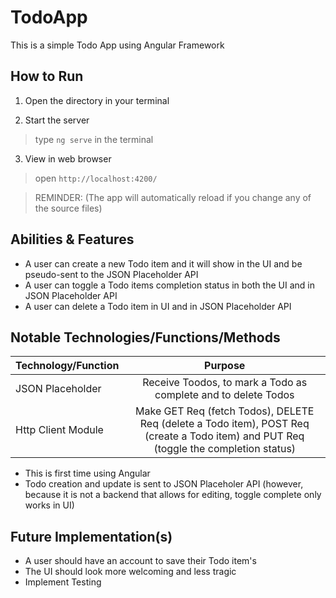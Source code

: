 # TodoApp
This is a simple Todo App using Angular Framework

## How to Run

1. Open the directory in your terminal 

2. Start the server 

> type `ng serve` in the terminal 

3. View in web browser

> open `http://localhost:4200/` 

> REMINDER: (The app will automatically reload if you change any of the source files)


## Abilities & Features

* A user can create a new Todo item and it will show in the UI and be pseudo-sent to the JSON Placeholder API
* A user can toggle a Todo items completion status in both the UI and in JSON Placeholder API
* A user can delete a Todo item in UI and in JSON Placeholder API


## Notable Technologies/Functions/Methods

| Technology/Function  | Purpose                                                                                                                                  |
| -------------------- |:----------------------------------------------------------------------------------------------------------------------------------------:|
| JSON Placeholder     | Receive Toodos, to mark a Todo as complete and to delete Todos                                                                        |
| Http Client Module   | Make GET Req (fetch Todos), DELETE Req (delete a Todo item), POST Req (create a Todo item) and PUT Req (toggle the completion status) |

* This is first time using Angular 
* Todo creation and update is sent to JSON Placeholer API (however, because it is not a backend that allows for editing, toggle complete only works in UI)


## Future Implementation(s)

* A user should have an account to save their Todo item's
* The UI should look more welcoming and less tragic
* Implement Testing 
